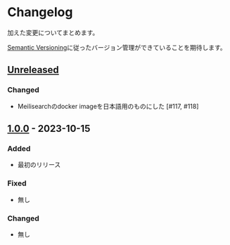 # Changelog

加えた変更についてまとめます。

[Semantic Versioning](https://semver.org/spec/v2.0.0.html)に従ったバージョン管理ができていることを期待します。

## [Unreleased]

### Changed

- Meilisearchのdocker imageを日本語用のものにした [#117, #118]


## [1.0.0] - 2023-10-15

### Added

- 最初のリリース

### Fixed

- 無し

### Changed

- 無し



[Unreleased]: https://github.com/sohosai/qr-backend/compare/1.0.0...HEAD
[1.0.0]: https://github.com/sohosai/qr-backend/compare/b36d897...1.0.0


